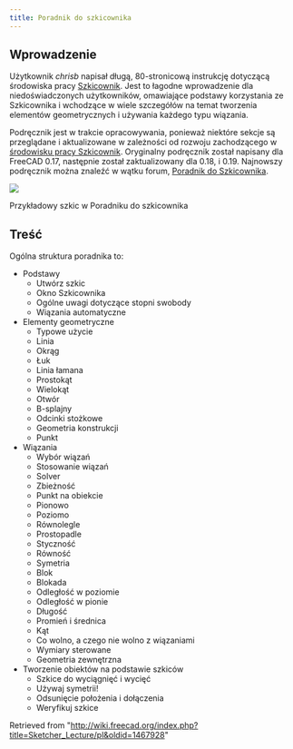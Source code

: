 ```yaml
---
title: Poradnik do szkicownika
---
```

## Wprowadzenie

Użytkownik *chrisb* napisał długą, 80-stronicową instrukcję dotyczącą środowiska pracy [Szkicownik](/Sketcher_Workbench/pl "Sketcher Workbench/pl"). Jest to łagodne wprowadzenie dla niedoświadczonych użytkowników, omawiające podstawy korzystania ze Szkicownika i wchodzące w wiele szczegółów na temat tworzenia elementów geometrycznych i używania każdego typu wiązania.

Podręcznik jest w trakcie opracowywania, ponieważ niektóre sekcje są przeglądane i aktualizowane w zależności od rozwoju zachodzącego w [środowisku pracy Szkicownik](/Sketcher_Workbench/pl "Sketcher Workbench/pl"). Oryginalny podręcznik został napisany dla FreeCAD 0.17, następnie został zaktualizowany dla 0.18, i 0.19. Najnowszy podręcznik można znaleźć w wątku forum, [Poradnik do Szkicownika](https://forum.freecadweb.org/viewtopic.php?f=36&t=30104).

![](/images/Sketcher_reference.png)

Przykładowy szkic w Poradniku do szkicownika

## Treść

Ogólna struktura poradnika to:

* Podstawy
  + Utwórz szkic
  + Okno Szkicownika
  + Ogólne uwagi dotyczące stopni swobody
  + Wiązania automatyczne
* Elementy geometryczne
  + Typowe użycie
  + Linia
  + Okrąg
  + Łuk
  + Linia łamana
  + Prostokąt
  + Wielokąt
  + Otwór
  + B-splajny
  + Odcinki stożkowe
  + Geometria konstrukcji
  + Punkt
* Wiązania
  + Wybór wiązań
  + Stosowanie wiązań
  + Solver
  + Zbieżność
  + Punkt na obiekcie
  + Pionowo
  + Poziomo
  + Równolegle
  + Prostopadle
  + Styczność
  + Równość
  + Symetria
  + Blok
  + Blokada
  + Odległość w poziomie
  + Odległość w pionie
  + Długość
  + Promień i średnica
  + Kąt
  + Co wolno, a czego nie wolno z wiązaniami
  + Wymiary sterowane
  + Geometria zewnętrzna
* Tworzenie obiektów na podstawie szkiców
  + Szkice do wyciągnięć i wycięć
  + Używaj symetrii!
  + Odsunięcie położenia i dołączenia
  + Weryfikuj szkice

Retrieved from "<http://wiki.freecad.org/index.php?title=Sketcher_Lecture/pl&oldid=1467928>"